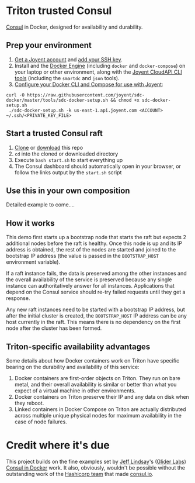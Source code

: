 # Triton trusted Consul

[Consul](http://www.consul.io/) in Docker, designed for availability and durability.

## Prep your environment

1. [Get a Joyent account](https://my.joyent.com/landing/signup/) and [add your SSH key](https://docs.joyent.com/public-cloud/getting-started).
1. Install and the [Docker Engine](https://docs.docker.com/installation/mac/) (including `docker` and `docker-compose`) on your laptop or other environment, along with the [Joyent CloudAPI CLI tools](https://apidocs.joyent.com/cloudapi/#getting-started) (including the `smartdc` and `json` tools).
1. [Configure your Docker CLI and Compose for use with Joyent](https://docs.joyent.com/public-cloud/api-access/docker):

```
curl -O https://raw.githubusercontent.com/joyent/sdc-docker/master/tools/sdc-docker-setup.sh && chmod +x sdc-docker-setup.sh
 ./sdc-docker-setup.sh -k us-east-1.api.joyent.com <ACCOUNT> ~/.ssh/<PRIVATE_KEY_FILE>
```

## Start a trusted Consul raft

1. [Clone](https://github.com/misterbisson/triton-consul) or [download](https://github.com/misterbisson/triton-consul/archive/master.zip) this repo
1. `cd` into the cloned or downloaded directory
1. Execute `bash start.sh` to start everything up
1. The Consul dashboard should automatically open in your browser, or follow the links output by the `start.sh` script

## Use this in your own composition

Detailed example to come....

## How it works

This demo first starts up a bootstrap node that starts the raft but expects 2 additional nodes before the raft is healthy. Once this node is up and its IP address is obtained, the rest of the nodes are started and joined to the bootstrap IP address (the value is passed in the `BOOTSTRAP_HOST` environment variable).

If a raft instance fails, the data is preserved among the other instances and the overall availability of the service is preserved because any single instance can authoritatively answer for all instances. Applications that depend on the Consul service should re-try failed requests until they get a response.

Any new raft instances need to be started with a bootstrap IP address, but after the initial cluster is created, the `BOOTSTRAP_HOST` IP address can be any host currently in the raft. This means there is no dependency on the first node after the cluster has been formed.

## Triton-specific availability advantages

Some details about how Docker containers work on Triton have specific bearing on the durability and availability of this service:

1. Docker containers are first-order objects on Triton. They run on bare metal, and their overall availability is similar or better than what you expect of a virtual machine in other environments.
1. Docker containers on Triton preserve their IP and any data on disk when they reboot.
1. Linked containers in Docker Compose on Triton are actually distributed across multiple unique physical nodes for maximum availability in the case of  node failures.

# Credit where it's due

This project builds on the fine examples set by [Jeff Lindsay](https://github.com/progrium)'s ([Glider Labs](https://github.com/gliderlabs)) [Consul in Docker](https://github.com/gliderlabs/docker-consul/tree/legacy) work. It also, obviously, wouldn't be possible without the outstanding work of the [Hashicorp team](https://hashicorp.com) that made [consul.io](https://www.consul.io).
